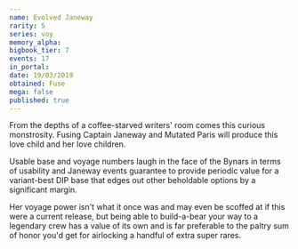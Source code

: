 ```yaml
---
name: Evolved Janeway
rarity: 5
series: voy
memory_alpha:
bigbook_tier: 7
events: 17
in_portal:
date: 19/03/2019
obtained: Fuse
mega: false
published: true
---
```


From the depths of a coffee-starved writers' room comes this curious monstrosity. Fusing Captain Janeway and Mutated Paris will produce this love child and her love children.

Usable base and voyage numbers laugh in the face of the Bynars in terms of usability and Janeway events guarantee to provide periodic value for a variant-best DIP base that edges out other beholdable options by a significant margin.

Her voyage power isn't what it once was and may even be scoffed at if this were a current release, but being able to build-a-bear your way to a legendary crew has a value of its own and is far preferable to the paltry sum of honor you'd get for airlocking a handful of extra super rares.
